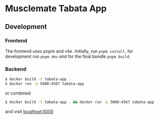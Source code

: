 # Musclemate Tabata App

## Development

### Frontend

The frontend uses pnpm and vite. Initially, run `pnpm install`, for development run `pnpm dev` and for the final bundle `pnpm build`.

### Backend

```bash
$ docker build -t tabata-app .
$ docker run -p 5000:4567 tabata-app
```

or combined

```bash
$ docker build -t tabata-app . && docker run -p 5000:4567 tabata-app
```
and visit [localhost:5000](http://localhost:5000)
